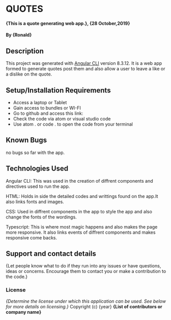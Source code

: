 # QUOTES
#### {This is a quote generating web app.}, {28 October,2019}
#### By **{Ronald}**
## Description
This project was generated with [Angular CLI](https://github.com/angular/angular-cli) version 8.3.12.
It is a web app formed to generate quotes post them and also allow a user to leave a like or a dislike on the quote.
## Setup/Installation Requirements
* Access a laptop or Tablet
* Gain access to bundles or WI-FI
* Go to github and access this link:
* Check the code via atom or visual studio code
* Use atom . or code . to open the code from your terminal

## Known Bugs
no bugs so far with the app.
## Technologies Used
Angular CLI: This was used in the creation of diffrent components and directives used to run the app.

HTML: Holds in side the detailed codes and writtings found on the app.It also links fonts and images.

CSS: Used in diffrent components in the app to style the app and also change the fonts of the wordings.

Typescript: This is where most magic happens and also makes the page more responsive. It also links                  events of diffrent components and makes responsive come backs.
## Support and contact details
{Let people know what to do if they run into any issues or have questions, ideas or concerns.  Encourage them to contact you or make a contribution to the code.}
### License
*{Determine the license under which this application can be used.  See below for more details on licensing.}*
Copyright (c) {year} **{List of contributors or company name}**
  